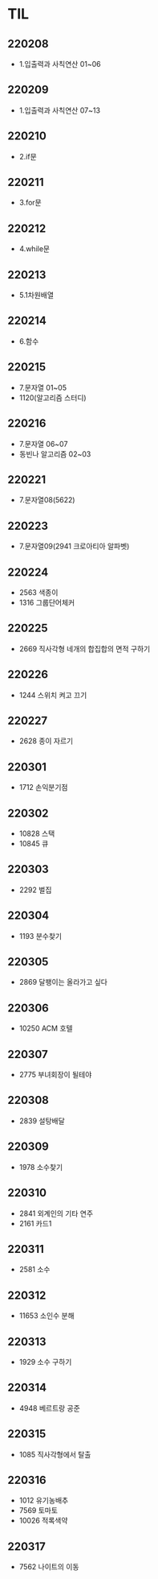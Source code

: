 # TIL
## 220208
- 1.입출력과 사칙연산 01~06

## 220209
- 1.입출력과 사칙연산 07~13

## 220210
- 2.if문

## 220211
- 3.for문

## 220212
- 4.while문

## 220213
- 5.1차원배열

## 220214
- 6.함수

## 220215
- 7.문자열 01~05
- 1120(알고리즘 스터디)

## 220216
- 7.문자열 06~07
- 동빈나 알고리즘 02~03

## 220221
- 7.문자열08(5622)

## 220223
- 7.문자열09(2941 크로아티아 알파벳)

## 220224
- 2563 색종이
- 1316 그룹단어체커

## 220225
- 2669 직사각형 네개의 합집합의 면적 구하기

## 220226
- 1244 스위치 켜고 끄기

## 220227
- 2628 종이 자르기

## 220301
- 1712 손익분기점

## 220302
- 10828 스택
- 10845 큐

## 220303
- 2292 벌집

## 220304
- 1193 분수찾기

## 220305
- 2869 달팽이는 올라가고 싶다

## 220306
- 10250 ACM 호텔

## 220307
- 2775 부녀회장이 될테야

## 220308
- 2839 설탕배달

## 220309
- 1978 소수찾기

## 220310
- 2841 외계인의 기타 연주
- 2161 카드1

## 220311
- 2581 소수

## 220312
- 11653 소인수 분해

## 220313
- 1929 소수 구하기

## 220314
- 4948 베르트랑 공준

## 220315
- 1085 직사각형에서 탈출

## 220316
- 1012 유기농배추
- 7569 토마토
- 10026 적록색약

## 220317
- 7562 나이트의 이동